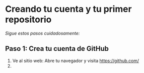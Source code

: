# Creando tu cuenta y tu primer repositorio
*Sigue estos pasos cuidadosamente:*

## Paso 1: Crea tu cuenta de GitHub 
1. Ve al sitio web: Abre tu navegador y visita https://github.com/
2. 
